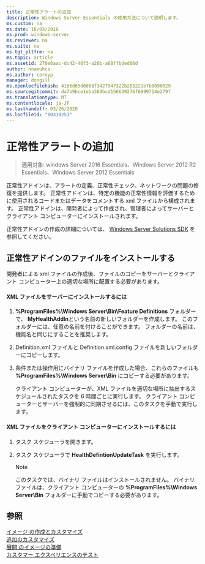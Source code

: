 ```yaml
---
title: 正常性アラートの追加
description: Windows Server Essentials の使用方法について説明します。
ms.custom: na
ms.date: 10/03/2016
ms.prod: windows-server
ms.reviewer: na
ms.suite: na
ms.tgt_pltfrm: na
ms.topic: article
ms.assetid: 270e0aac-dc42-46f3-a20b-a68ffbded06d
author: nnamuhcs
ms.author: coreyp
manager: dongill
ms.openlocfilehash: 4166d65d0008f3427947322b285221e7b0090029
ms.sourcegitcommit: da7b9bce1eba369bcd156639276f6899714e279f
ms.translationtype: MT
ms.contentlocale: ja-JP
ms.lasthandoff: 03/26/2020
ms.locfileid: "80310253"
---
```

# <a name="add-health-alerts"></a>正常性アラートの追加

>適用対象: windows Server 2016 Essentials、Windows Server 2012 R2 Essentials、Windows Server 2012 Essentials

正常性アドインは、アラートの定義、正常性チェック、ネットワークの問題の修復を提供します。 正常性アドインは、特定の機能の正常性情報を評価するために使用されるコードまたはデータをコメントする xml ファイルから構成されます。 正常性アドインは、開発者によって作成され、管理者によってサーバーとクライアント コンピューターにインストールされます。  
  
 正常性アドインの作成の詳細については、 [Windows Server Solutions SDK](https://go.microsoft.com/fwlink/?LinkID=248648) を参照してください。  
  
## <a name="installing-health-add-in-files"></a>正常性アドインのファイルをインストールする  
 開発者による xml ファイルの作成後、ファイルのコピーをサーバーとクライアント コンピューター上の適切な場所に配置する必要があります。  
  
#### <a name="to-install-the-xml-files-on-the-server"></a>XML ファイルをサーバーにインストールするには  
  
1. **%ProgramFiles%\Windows Server\Bin\Feature Definitions** フォルダーで、 **MyHealthAddIn**という名前の新しいフォルダーを作成します。 このフォルダーには、任意の名前を付けることができます。 フォルダーの名前は、機能名と同じにすることを推奨します。  
  
2. Definition.xml ファイルと Definition.xml.config ファイルを新しいフォルダーにコピーします。  
  
3. 条件または操作用にバイナリ ファイルを作成した場合、これらのファイルも **%ProgramFiles%\Windows Server\Bin** にコピーする必要があります。  
  
   クライアント コンピューターが、XML ファイルを適切な場所に抽出するスケジュールされたタスクを 6 時間ごとに実行します。 クライアント コンピューターとサーバーを強制的に同期させるには、このタスクを手動で実行します。  
  
#### <a name="to-install-the-xml-files-on-the-client-computer"></a>XML ファイルをクライアント コンピューターにインストールするには  
  
1.  タスク スケジューラを開きます。  
  
2.  タスク スケジューラで **HealthDefintionUpdateTask** を実行します。  
  
    > [!NOTE]
    >  このタスクでは、バイナリ ファイルはインストールされません。 バイナリ ファイルは、クライアント コンピューターの **%ProgramFiles%\Windows Server\Bin** フォルダーに手動でコピーする必要があります。  
  
## <a name="see-also"></a>参照  
 [イメージ  の作成とカスタマイズ](Creating-and-Customizing-the-Image.md)  
 [追加のカスタマイズ](Additional-Customizations.md)   
 [展開  のイメージの準備](Preparing-the-Image-for-Deployment.md)  
 [カスタマー エクスペリエンスのテスト](Testing-the-Customer-Experience.md)